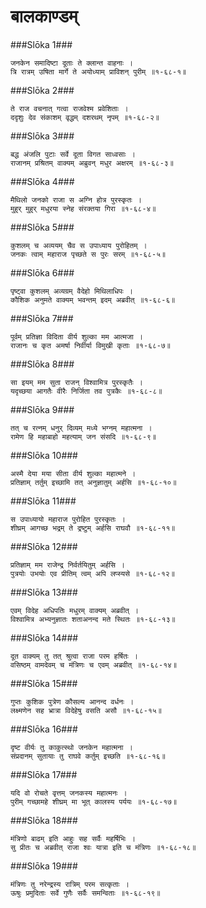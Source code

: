 बालकाण्डम्
===============================


###Slōka 1###


    जनकेन समादिष्टा दूताः ते क्लान्त वाहनाः ।
    त्रि रात्रम् उषिता मार्गे ते अयोध्याम् प्राविशन् पुरीम् ॥१-६८-१॥


###Slōka 2###


    ते राज वचनात् गत्वा राजवेश्म प्रवेशिताः ।
    ददृशुः देव संकाशम् वृद्धम् दशरथम् नृपम् ॥१-६८-२॥


###Slōka 3###


    बद्ध अंजलि पुटाः सर्वे दूता विगत साध्वसाः ।
    राजानम् प्रश्रितम् वाक्यम् अब्रुवन् मधुर अक्षरम् ॥१-६८-३॥


###Slōka 4###


    मैथिलो जनको राजा स अग्नि होत्र पुरस्कृतः ।
    मुहुर् मुहुर् मधुरया स्नेह संरक्तया गिरा ॥१-६८-४॥


###Slōka 5###


    कुशलम् च अव्ययम् चैव स उपाध्याय पुरोहितम् ।
    जनकः त्वाम् महाराज पृच्छते स पुरः सरम् ॥१-६८-५॥


###Slōka 6###


    पृष्ट्वा कुशलम् अव्यग्रम् वैदेहो मिथिलाधिपः ।
    कौशिक अनुमते वाक्यम् भवन्तम् इदम् अब्रवीत् ॥१-६८-६॥


###Slōka 7###


    पूर्वम् प्रतिज्ञा विदिता वीर्य शुल्का मम आत्मजा ।
    राजानः च कृत अमर्षा निर्वीर्या विमुखी कृताः ॥१-६८-७॥


###Slōka 8###


    सा इयम् मम सुता राजन् विश्वामित्र पुरस्कृतैः ।
    यदृच्छया आगतैः वीरैः निर्जिता तव पुत्रकैः ॥१-६८-८॥


###Slōka 9###


    तत् च रत्नम् धनुर् दिव्यम् मध्ये भग्नम् महात्मना ।
    रामेण हि महाबाहो महत्याम् जन संसदि ॥१-६८-९॥


###Slōka 10###


    अस्मै देया मया सीता वीर्य शुल्का महात्मने ।
    प्रतिज्ञाम् तर्तुम् इच्छामि तत् अनुज्ञातुम् अर्हसि ॥१-६८-१०॥


###Slōka 11###


    स उपाध्यायो महाराज पुरोहित पुरस्कृतः ।
    शीघ्रम् आगच्छ भद्रम् ते द्रष्टुम् अर्हसि राघवौ ॥१-६८-११॥


###Slōka 12###


    प्रतिज्ञाम् मम राजेन्द्र निर्वर्तयितुम् अर्हसि ।
    पुत्रयोः उभयोः एव प्रीतिम् त्वम् अपि लप्स्यसे ॥१-६८-१२॥


###Slōka 13###


    एवम् विदेह अधिपतिः मधुरम् वाक्यम् अब्रवीत् ।
    विश्वामित्र अभ्यनुज्ञातः शताअनन्द मते स्थितः ॥१-६८-१३॥


###Slōka 14###


    दूत वाक्यम् तु तत् श्रुत्वा राजा परम हर्षितः ।
    वसिष्ठम् वामदेवम् च मंत्रिणः च एवम् अब्रवीत् ॥१-६८-१४॥


###Slōka 15###


    गुप्तः कुशिक पुत्रेण कौसल्य आनन्द वर्धनः ।
    लक्ष्मणेन सह भ्रात्रा विदेहेषु वसति असौ ॥१-६८-१५॥


###Slōka 16###


    दृष्ट वीर्यः तु काकुत्स्थो जनकेन महात्मना ।
    संप्रदानम् सुतायाः तु राघवे कर्तुम् इच्छति ॥१-६८-१६॥


###Slōka 17###


    यदि वो रोचते वृत्तम् जनकस्य महात्मनः ।
    पुरीम् गच्छामहे शीघ्रम् मा भूत् कालस्य पर्ययः ॥१-६८-१७॥


###Slōka 18###


    मंत्रिणो बाढम् इति आहुः सह सर्वैः महर्षिभिः ।
    सु प्रीतः च अब्रवीत् राजा श्वः यात्रा इति च मंत्रिणः ॥१-६८-१८॥


###Slōka 19###


    मंत्रिणः तु नरेन्द्रस्य रात्रिम् परम सत्कृताः ।
    ऊषुः प्रमुदिताः सर्वे गुणैः सर्वैः समन्विताः ॥१-६८-१९॥


